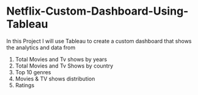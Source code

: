 # Netflix-Custom-Dashboard-Using-Tableau

In this Project I will use Tableau to create a custom dashboard that shows the analytics and data from 

1. Total Movies and Tv shows by years
2. Total Movies and Tv Shows by country
3. Top 10 genres
4. Movies & TV shows distribution
5. Ratings

